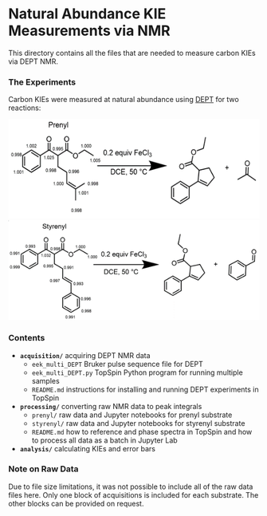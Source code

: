# Natural Abundance KIE Measurements via NMR

This directory contains all the files that are needed to measure carbon KIEs via DEPT NMR.

### The Experiments

Carbon KIEs were measured at natural abundance using [DEPT](https://pubs.acs.org/doi/10.1021/jacs.6b10621) for two reactions:

<img src="img/prenyl.png" height=200>
<img src="img/styrenyl.png" height=200>

### Contents

- __`acquisition/`__ acquiring DEPT NMR data
	- `eek_multi_DEPT` Bruker pulse sequence file for DEPT
	- `eek_multi_DEPT.py` TopSpin Python program for running multiple samples
	- `README.md` instructions for installing and running DEPT experiments in TopSpin
- __`processing/`__ converting raw NMR data to peak integrals
	- `prenyl/` raw data and Jupyter notebooks for prenyl substrate
	- `styrenyl/` raw data and Jupyter notebooks for styrenyl substrate
	- `README.md` how to reference and phase spectra in TopSpin and how to process all data as a batch in Jupyter Lab
- __`analysis/`__ calculating KIEs and error bars

### Note on Raw Data

Due to file size limitations, it was not possible to include all of the raw data files here.  Only one block of acquisitions is included for each substrate.  The other blocks can be provided on request.

